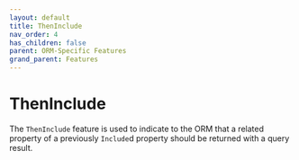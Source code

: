 ```yaml
---
layout: default
title: ThenInclude
nav_order: 4
has_children: false
parent: ORM-Specific Features
grand_parent: Features
---
```


# ThenInclude

The `ThenInclude` feature is used to indicate to the ORM that a related property of a previously `Include`d property should be returned with a query result.
